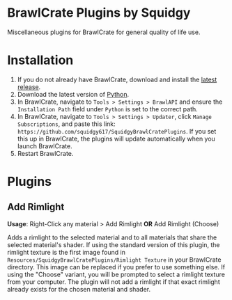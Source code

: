 # BrawlCrate Plugins by Squidgy
Miscellaneous plugins for BrawlCrate for general quality of life use.

# Installation
1. If you do not already have BrawlCrate, download and install the [latest release](https://github.com/soopercool101/BrawlCrate/releases/latest).
2. Download the latest version of [Python](https://www.python.org/).
3. In BrawlCrate, navigate to `Tools > Settings > BrawlAPI` and ensure the `Installation Path` field under `Python` is set to the correct path.
4. In BrawlCrate, navigate to `Tools > Settings > Updater`, click `Manage Subscriptions`, and paste this link: `https://github.com/squidgy617/SquidgyBrawlCratePlugins`. If you set this up in BrawlCrate, the plugins will update automatically when you launch BrawlCrate.
5. Restart BrawlCrate.

# Plugins

## Add Rimlight
**Usage**: Right-Click any material > Add Rimlight **OR** Add Rimlight (Choose)

Adds a rimlight to the selected material and to all materials that share the selected material's shader. If using the standard version of this plugin, the rimlight texture is the first image found in `Resources/SquidgyBrawlCratePlugins/Rimlight Texture` in your BrawlCrate directory. This image can be replaced if you prefer to use something else. If using the "Choose" variant, you will be prompted to select a rimlight texture from your computer. The plugin will not add a rimlight if that exact rimlight already exists for the chosen material and shader.
